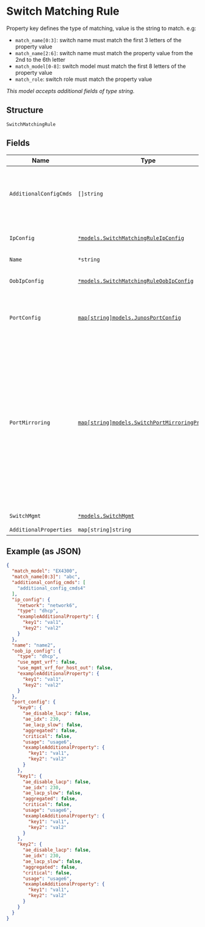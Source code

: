 
# Switch Matching Rule

Property key defines the type of matching, value is the string to match. e.g:

* `match_name[0:3]`: switch name must match the first 3 letters of the property value
* `match_name[2:6]`: switch name must match the property value from the 2nd to the 6th letter
* `match_model[0-8]`: switch model must match the first 8 letters of the property value
* `match_role`: switch role must match the property value

*This model accepts additional fields of type string.*

## Structure

`SwitchMatchingRule`

## Fields

| Name | Type | Tags | Description |
|  --- | --- | --- | --- |
| `AdditionalConfigCmds` | `[]string` | Optional | additional CLI commands to append to the generated Junos config. **Note**: no check is done |
| `IpConfig` | [`*models.SwitchMatchingRuleIpConfig`](../../doc/models/switch-matching-rule-ip-config.md) | Optional | In-Band Management interface configuration |
| `Name` | `*string` | Optional | - |
| `OobIpConfig` | [`*models.SwitchMatchingRuleOobIpConfig`](../../doc/models/switch-matching-rule-oob-ip-config.md) | Optional | Out-of-Band Management interface configuration |
| `PortConfig` | [`map[string]models.JunosPortConfig`](../../doc/models/junos-port-config.md) | Optional | Propery key is the interface name or interface range |
| `PortMirroring` | [`map[string]models.SwitchPortMirroringProperty`](../../doc/models/switch-port-mirroring-property.md) | Optional | Property key is the port mirroring instance name. `port_mirroring` can be added under device/site settings. It takes interface and ports as input for ingress, interface as input for egress and can take interface and port as output. A maximum 4 port mirrorings is allowed |
| `SwitchMgmt` | [`*models.SwitchMgmt`](../../doc/models/switch-mgmt.md) | Optional | Switch settings |
| `AdditionalProperties` | `map[string]string` | Optional | - |

## Example (as JSON)

```json
{
  "match_model": "EX4300",
  "match_name[0:3]": "abc",
  "additional_config_cmds": [
    "additional_config_cmds4"
  ],
  "ip_config": {
    "network": "network6",
    "type": "dhcp",
    "exampleAdditionalProperty": {
      "key1": "val1",
      "key2": "val2"
    }
  },
  "name": "name2",
  "oob_ip_config": {
    "type": "dhcp",
    "use_mgmt_vrf": false,
    "use_mgmt_vrf_for_host_out": false,
    "exampleAdditionalProperty": {
      "key1": "val1",
      "key2": "val2"
    }
  },
  "port_config": {
    "key0": {
      "ae_disable_lacp": false,
      "ae_idx": 230,
      "ae_lacp_slow": false,
      "aggregated": false,
      "critical": false,
      "usage": "usage6",
      "exampleAdditionalProperty": {
        "key1": "val1",
        "key2": "val2"
      }
    },
    "key1": {
      "ae_disable_lacp": false,
      "ae_idx": 230,
      "ae_lacp_slow": false,
      "aggregated": false,
      "critical": false,
      "usage": "usage6",
      "exampleAdditionalProperty": {
        "key1": "val1",
        "key2": "val2"
      }
    },
    "key2": {
      "ae_disable_lacp": false,
      "ae_idx": 230,
      "ae_lacp_slow": false,
      "aggregated": false,
      "critical": false,
      "usage": "usage6",
      "exampleAdditionalProperty": {
        "key1": "val1",
        "key2": "val2"
      }
    }
  }
}
```

